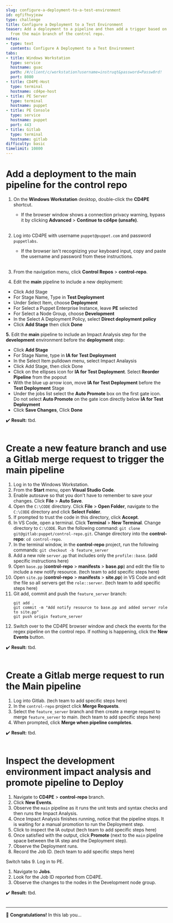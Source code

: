 ```yaml
---
slug: configure-a-deployment-to-a-test-environment
id: egfifhvyjeaw
type: challenge
title: Configure a Deployment to a Test Environment
teaser: Add a deployment to a pipeline and then add a trigger based on a merge request
  from the main branch of the control repo.
notes:
- type: text
  contents: Configure A Deployment to a Test Environment
tabs:
- title: Windows Workstation
  type: service
  hostname: guac
  path: /#/client/c/workstation?username=instruqt&password=Passw0rd!
  port: 8080
- title: CD4PE-Host
  type: terminal
  hostname: cd4pe-host
- title: PE Server
  type: terminal
  hostname: puppet
- title: PE Console
  type: service
  hostname: puppet
  port: 443
- title: Gitlab
  type: terminal
  hostname: gitlab
difficulty: basic
timelimit: 10800
---
```

Add a deployment to the main pipeline for the control repo
========
1. On the **Windows Workstation** desktop, double-click the **CD4PE** shortcut.
    - If the browser window shows a connection privacy warning, bypass it by clicking **Advanced** > **Continue to cd4pe (unsafe)**.<br><br>
2. Log into CD4PE with username `puppet@puppet.com` and password `puppetlabs`.
    - If the browser isn't recognizing your keyboard input, copy and paste the username and password from these instructions.<br><br>
3. From the navigation menu, click **Control Repos** > **control-repo**.

4. Edit the **main** pipeline to include a new deployment:
- Click Add Stage
- For Stage Name, Type in **Test Deployment**
- Under Select Item, choose **Deployment**
- For Select a Puppet Enterprise Instance, leave **PE** selected
- For Select a Node Group, choose **Development**
- In the Select A Deployment Policy, select **Direct deployment policy**
- Click **Add Stage** then click **Done**


**5.** Edit the **main** pipeline to include an Impact Analysis step for the **development** environment before the **deployment** step:
- Click **Add Stage**
- For Stage Name, type in **IA for Test Deployment**
- In the Select Item pulldown menu, select Impact Analaysis
- Click Add Stage, then click Done
- Click on the ellipses icon for **IA for Test Deployment**. Select **Reorder Pipeline** from the popout
- With the blue up arrow icon, move **IA for Test Deployment** before the **Test Deployment** Stage
- Under the jobs list select the **Auto Promote** box on the first gate icon. Do not select **Auto Promote** on the gate icon directly below **IA for Test Deployment**
- Click **Save Changes**, Click **Done**

✔️ **Result:** tbd. <br><br>

Create a new feature branch and use a Gitlab merge request to trigger the main pipeline
========
1. Log in to the Windows Workstation.
1. From the **Start** menu, open **Visual Studio Code**.
1. Enable autosave so that you don't have to remember to save your changes. Click **File** > **Auto Save**.
1. Open the `C:\CODE` directory. Click **File** > **Open Folder**, navigate to the `C:\CODE` directory and click **Select Folder**.
1. If prompted to trust the code in this directory, click **Accept**.
1. In VS Code, open a terminal. Click **Terminal** > **New Terminal**. Change directory to `C:\CODE`. Run the following command: `git clone git@gitlab:puppet/control-repo.git`. Change directory into the **control-repo**: `cd control-repo`.
1. In the terminal window, in the **control-repo** project, run the following commands:
        ```
        git checkout -b feature_server
        ```
3. Add a new role `server.pp` that includes only the `profile::base`. (add specific instructions here)
4. Open `base.pp` (**control-repo** > **manifests** > **base.pp**) and edit the file to include a new notify resource. (tech team to add specific steps here)
5. Open `site.pp` (**control-repo** > **manifests** > **site.pp**) in VS Code and edit the file so all servers get the `role::server`. (tech team to add specific steps here)
6. Git add, commit and push the `feature_server` branch:
    ```
    git add .
    git commit -m "Add notify resource to base.pp and added server role to site.pp"
    git push origin feature_server
    ```
7. Switch over to the CD4PE browser window and check the events for the regex pipeline on the control repo. If nothing is happening, click the **New Events** button.

✔️ **Result:** tbd. <br><br>

Create a Gitlab merge request to run the Main pipeline
========
1. Log into Gitlab. (tech team to add specific steps here)
2. In the `control-repo` project click **Merge Requests**.
3. Select the `feature_server` branch and then create a merge request to merge `feature_server` to main. (tech team to add specific steps here)
4. When prompted, click **Merge when pipeline completes**.

✔️ **Result:** tbd. <br><br>

Inspect the development environment impact analysis and promote pipeline to Deploy
========
1. Navigate to **CD4PE** > **control-repo** branch.
2. Click **New Events**.
3. Observe the `main` pipeline as it runs the unit tests and syntax checks and then runs the Impact Analysis.
4. Once Impact Analysis finishes running, notice that the pipeline stops. It is waiting for a manual promotion to run the Deployment step.
5. Click to inspect the IA output (tech team to add specific steps here)
6. Once satisfied with the output, click **Promote** (next to the `main` pipeline space between the IA step and the Deployment step).
7. Observe the Deployment runs.
8. Record the Job ID. (tech team to add specific steps here)

Switch tabs
9. Log in to PE.
1. Navigate to **Jobs**.
10. Look for the Job ID reported from CD4PE.
11. Observe the changes to the nodes in the Development node group.

✔️ **Result:** tbd. <br><br>

--------
🎈 **Congratulations!** In this lab you...